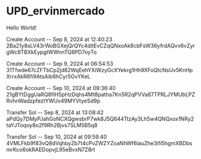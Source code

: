 # UPD_ervinmercado

Hello World!


Create Account --  Sep 8, 2024 at 12:40:23
2Ba21y8sLV43rWoBGXejQrQYc4ditEvCZqQNxoAk8cbFsW36yfrdAQvv6vZyrgWc8TBXkEypgtWWnnTQ8PD7oyTo

Create Account --  Sep 9, 2024 at 06:54:53
31Tfwde67cZFTbCp2jd82WqEehYXiWzyGcXYekrg1Hh9XFoQtcNsUv5KnHpXrrxAkR6fi9AtsAib6hCyr5GvYKeL

Create Account --  Sep 10, 2024 at 09:36:40
21gBYtDggUaRQ8fiHSpHzDqhs4Mt8patha7Kn5R2qPVVa87TPRLJYMUbLPZRvhnWadzpfeztYWUv49MYVtyeSd9p


Transfer Sol -- Sep 8, 2024 at 13:08:42
aPdQy7DMyPJahGoNCXQgwsbrP7wk8J5Q644TtzAy3Lh5w4QNQxox1NRy2taYJToqoy8o2f9Rh2Bjvs7SLM5B5q8

Transfer Sol -- Sep 10, 2024 at 09:59:40
4VMLFkb9f83vQ8dVqhbyZb7t4cPvZWZYZoaNhWf6iauZhe3ifi5hgmXBDbsmrKco6okRAEDopvjL95eBvxN7Z8rt

